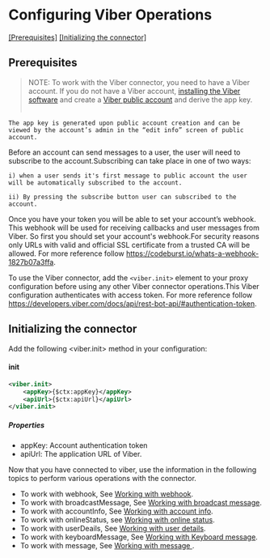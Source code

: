 # Configuring Viber Operations
[[Prerequisites]](#Prerequisites) [[Initializing the connector]](#initializing-the-connector)

## Prerequisites

> NOTE: To work with the Viber connector, you need to have a Viber account. If you do not have a Viber account, [installing the Viber software](https://www.viber.com/download/) and create a [Viber public  account](https://viber.github.io/docs/general/get-started/) and derive the app key.
 <br></br>
 
    The app key is generated upon public account creation and can be viewed by the account’s admin in the “edit info” screen of public account.
  
   Before an account can send messages to a user, the user will need to subscribe to the account.Subscribing can take place in one of two ways: 
  
    i) when a user sends it's first message to public account the user will be automatically subscribed to the account.
   
    ii) By pressing the subscribe button user can subscribed to the account.
 
Once you have your token you will be able to set your account’s webhook. This webhook will be used for receiving callbacks and user messages from Viber.
So first you should set your account's webhook.For security reasons only URLs with valid and official SSL certificate from a trusted CA will be allowed. For more reference follow https://codeburst.io/whats-a-webhook-1827b07a3ffa.

To use the Viber connector, add the `<viber.init>` element to your proxy configuration before using any other Viber
 connector operations.This Viber configuration authenticates with  access token.
 For more reference follow https://developers.viber.com/docs/api/rest-bot-api/#authentication-token.
<br/>

## Initializing the connector
Add the following <viber.init> method in your configuration:

#### init
```xml
<viber.init>
    <appKey>{$ctx:appKey}</appKey>
    <apiUrl>{$ctx:apiUrl}</apiUrl>
</viber.init>
```

##### Properties

* appKey:  Account authentication token
* apiUrl: The application URL of Viber.

Now that you have connected to viber, use the information in the following topics to perform various operations with the connector.

* To work with webhook, See [Working with webhook](webhook.md).
* To work with broadcastMessage, See [Working with broadcast message](broadcastMessage.md).
* To work with accountInfo, See [Working with  account info](accountInfo.md).
* To work with onlineStatus, see [Working with online status](onlineStatus.md).
* To work with userDeails, See [Working with  user details](userDetails.md).
* To work with keyboardMessage, See [Working with Keyboard message](keyboardMessage.md).
* To work with message, See [Working with message ](message.md).